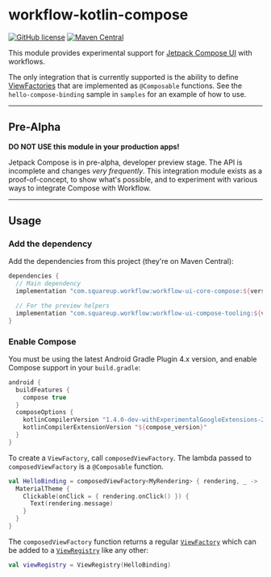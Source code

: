 # workflow-kotlin-compose

[![GitHub license](https://img.shields.io/badge/license-Apache%20License%202.0-blue.svg?style=flat)](https://www.apache.org/licenses/LICENSE-2.0)
[![Maven Central](https://img.shields.io/maven-central/v/com.squareup.workflow/workflow-ui-core-compose.svg?label=Maven%20Central)](https://search.maven.org/search?q=g:com.squareup.workflow%20AND%20a:workflow-ui-core-compose)

This module provides experimental support for [Jetpack Compose UI][1] with workflows.

The only integration that is currently supported is the ability to define [ViewFactories][2] that
are implemented as `@Composable` functions. See the `hello-compose-binding` sample in `samples` for
an example of how to use.

----

## Pre-Alpha

**DO NOT USE this module in your production apps!**

Jetpack Compose is in pre-alpha, developer preview stage. The API is incomplete and changes
_very frequently_. This integration module exists as a proof-of-concept, to show what's possible,
and to experiment with various ways to integrate Compose with Workflow.

----

## Usage

### Add the dependency

Add the dependencies from this project (they're on Maven Central):

```groovy
dependencies {
  // Main dependency
  implementation "com.squareup.workflow:workflow-ui-core-compose:${versions.workflow_compose}"

  // For the preview helpers
  implementation "com.squareup.workflow:workflow-ui-compose-tooling:${versions.workflow_compose}"
}
```

### Enable Compose

You must be using the latest Android Gradle Plugin 4.x version, and enable Compose support
in your `build.gradle`:

```groovy
android {
  buildFeatures {
    compose true
  }
  composeOptions {
    kotlinCompilerVersion "1.4.0-dev-withExperimentalGoogleExtensions-20200720"
    kotlinCompilerExtensionVersion "${compose_version}"
  }
}
```

To create a `ViewFactory`, call `composedViewFactory`. The lambda passed to `composedViewFactory` is
a `@Composable` function.

```kotlin
val HelloBinding = composedViewFactory<MyRendering> { rendering, _ ->
  MaterialTheme {
    Clickable(onClick = { rendering.onClick() }) {
      Text(rendering.message)
    }
  }
}
```

The `composedViewFactory` function returns a regular [`ViewFactory`][2] which can be added to a
[`ViewRegistry`][3] like any other:

```kotlin
val viewRegistry = ViewRegistry(HelloBinding)
```

[1]: https://developer.android.com/jetpack/compose
[2]: https://square.github.io/workflow/kotlin/api/workflow/com.squareup.workflow.ui/-view-factory/
[3]: https://square.github.io/workflow/kotlin/api/workflow/com.squareup.workflow.ui/-view-registry/
